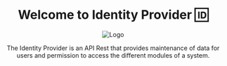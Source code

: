 <h1 align="center">Welcome to Identity Provider 🆔</h1>
<p align="center">
<img align="center" src="https://i.imgur.com/GLuC04j.png" alt="Logo">
</p>
<p align="center">
The Identity Provider is an API Rest that provides maintenance of data for users and permission to access the different modules of a system.
</p>
